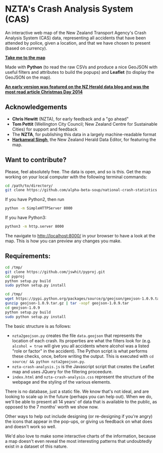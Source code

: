 NZTA's Crash Analysis System (CAS)
==================================

An interactive web map of the New Zealand Transport Agency's Crash Analysis System (CAS) data, representing all accidents that have been attended by police, given a location, and that we have chosen to present (based on currency).

[**Take me to the map**](http://www.nearimprov.com/national-crash-statistics)

Made with **Python** (to read the raw CSVs and produce a nice GeoJSON with useful filters and attributes to build the popups) and **Leaflet** (to display the GeoJSON on the map).

[**An early version was featured on the NZ Herald data blog and was the most read article Christmas Day 2014**](http://www.nzherald.co.nz/nz/news/article.cfm?c_id=1&objectid=11378832)

Acknowledgements
----------------
* **Chris Hewitt** (NZTA), for early feedback and a "go ahead"
* **Tom Pettit** (Wellington City Council; New Zealand Centre for Sustainable Cities) for support and feedback
* The **NZTA**, for publishing this data in a largely machine-readable format
* **[Harkanwal Singh](http://www.nzherald.co.nz/Harkanwal-Singh/news/headlines.cfm?a_id=930)**, the New Zealand Herald Data Editor, for featuring the map.

Want to contribute?
-------------------
Please, feel absolutely free. The data is open, and so is this. Get the map working on your local computer with the following terminal commands:

```bash
cd /path/to/directory/
git clone https://github.com/alpha-beta-soup/national-crash-statistics
```

If you have Python2, then run
```bash
python -m SimpleHTTPServer 8000
```
If you have Python3:
```bash
python3 -m http.server 8000
```

The navigate to [http://localhost:8000/](http://localhost:8000/) in your browser to have a look at the map. This is how you can preview any changes you make.

Requirements:
--------------------
```bash
cd /tmp/
git clone https://github.com/jswhit/pyproj.git 
cd pyproj
python setup.py build
sudo python setup.py install
```

```bash
cd /tmp/
wget https://pypi.python.org/packages/source/g/geojson/geojson-1.0.9.tar.gz#md5=94880d993dba8b184de122c5a84fa329
gunzip geojson-1.0.9.tar.gz | tar -xopf geojson-1.0.9.tar
cd geojson-1.0.9
python setup.py build
sudo python setup.py install
```

The basic structure is as follows:
* `nzta2geojson.py` creates the file `data.geojson` that represents the location of each crash. Its properties are what the filters look for (e.g. `alcohol = true` will give you all accidents where alcohol was a listed "role or factor" in the accident). The Python script is what performs these checks, once, before writing the output. This is executed with `cd source/ && python nzta2geojson.py`.
* `nzta-crash-analysis.js` is the Javascript script that creates the Leaflet map and uses JQuery for the filtering proceedure.
* `index.html` and `nzta-crash-analysis.css` represent the structure of the webpage and the styling of the various elements.

There is no database, just a static file. We know that's not ideal, and are looking to scale up in the future (perhaps you can help out). When we do, we'll be able to present all 14 years' of data that is available to the public, as opposed to the 7 months' worth we show now.

Other ways to help out include designing (or re-designing if you're angry) the icons that appear in the pop-ups, or giving us feedback on what does and doesn't work so well.

We'd also love to make some interactive charts of the information, because a map doesn't even reveal the most interesting patterns that undoubtedly exist in a dataset of this nature.

